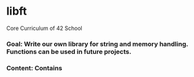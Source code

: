 # libft
Core Curriculum of 42 School

### Goal: Write our own library for string and memory handling. Functions can be used in future projects.

### Content: Contains 
